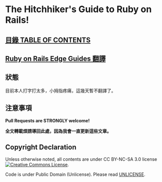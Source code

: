 # The Hitchhiker's Guide to Ruby on Rails!

## [目錄 TABLE OF CONTENTS](/table-of-contents.md)

## [Ruby on Rails Edge Guides 翻譯](/guides/index.md)

## 狀態

目前本人打字打太多，小拇指疼痛，這幾天暫不翻譯了。

## 注意事項

__Pull Requests are STRONGLY welcome!__

__全文轉載煩請導回此處，因為我會一直更新這些文章。__

## Copyright Declaration

Unless otherwise noted, all contents are under CC BY-NC-SA 3.0 license <a rel="license" href="http://creativecommons.org/licenses/by-nc-sa/3.0/deed.en_US"><img alt="Creative Commons License" style="border-width:0" src="http://i.creativecommons.org/l/by-nc/3.0/88x31.png" /></a>.

Code is under Public Domain (Unlicense). Please read [UNLICENSE](/UNLICENSE).